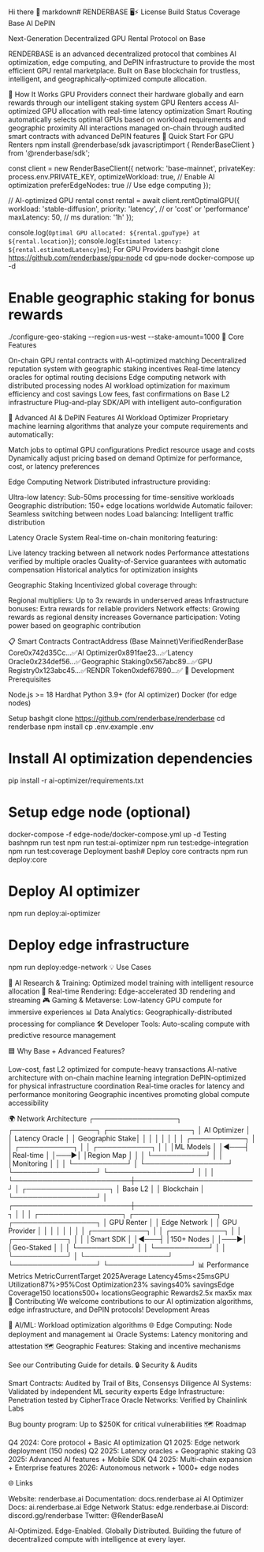 Hi there 👋
markdown# RENDERBASE 🖥️⚡ License Build Status Coverage Base AI DePIN

Next-Generation Decentralized GPU Rental Protocol on Base

RENDERBASE is an advanced decentralized protocol that combines AI optimization, edge computing, and DePIN infrastructure to provide the most efficient GPU rental marketplace. Built on Base blockchain for trustless, intelligent, and geographically-optimized compute allocation.

🔧 How It Works
GPU Providers connect their hardware globally and earn rewards through our intelligent staking system
GPU Renters access AI-optimized GPU allocation with real-time latency optimization
Smart Routing automatically selects optimal GPUs based on workload requirements and geographic proximity
All interactions managed on-chain through audited smart contracts with advanced DePIN features
🚀 Quick Start
For GPU Renters
npm install @renderbase/sdk
javascriptimport { RenderBaseClient } from '@renderbase/sdk';

const client = new RenderBaseClient({
  network: 'base-mainnet',
  privateKey: process.env.PRIVATE_KEY,
  optimizeWorkload: true, // Enable AI optimization
  preferEdgeNodes: true   // Use edge computing
});

// AI-optimized GPU rental
const rental = await client.rentOptimalGPU({
  workload: 'stable-diffusion',
  priority: 'latency', // or 'cost' or 'performance'
  maxLatency: 50, // ms
  duration: '1h'
});

console.log(`Optimal GPU allocated: ${rental.gpuType} at ${rental.location}`);
console.log(`Estimated latency: ${rental.estimatedLatency}ms`);
For GPU Providers
bashgit clone https://github.com/renderbase/gpu-node
cd gpu-node
docker-compose up -d

# Enable geographic staking for bonus rewards
./configure-geo-staking --region=us-west --stake-amount=1000
🔐 Core Features

On-chain GPU rental contracts with AI-optimized matching
Decentralized reputation system with geographic staking incentives
Real-time latency oracles for optimal routing decisions
Edge computing network with distributed processing nodes
AI workload optimization for maximum efficiency and cost savings
Low fees, fast confirmations on Base L2 infrastructure
Plug-and-play SDK/API with intelligent auto-configuration

🧠 Advanced AI & DePIN Features
AI Workload Optimizer
Proprietary machine learning algorithms that analyze your compute requirements and automatically:

Match jobs to optimal GPU configurations
Predict resource usage and costs
Dynamically adjust pricing based on demand
Optimize for performance, cost, or latency preferences

Edge Computing Network
Distributed infrastructure providing:

Ultra-low latency: Sub-50ms processing for time-sensitive workloads
Geographic distribution: 150+ edge locations worldwide
Automatic failover: Seamless switching between nodes
Load balancing: Intelligent traffic distribution

Latency Oracle System
Real-time on-chain monitoring featuring:

Live latency tracking between all network nodes
Performance attestations verified by multiple oracles
Quality-of-Service guarantees with automatic compensation
Historical analytics for optimization insights

Geographic Staking
Incentivized global coverage through:

Regional multipliers: Up to 3x rewards in underserved areas
Infrastructure bonuses: Extra rewards for reliable providers
Network effects: Growing rewards as regional density increases
Governance participation: Voting power based on geographic contribution

📋 Smart Contracts
ContractAddress (Base Mainnet)VerifiedRenderBase Core0x742d35Cc...✅AI Optimizer0x891fae23...✅Latency Oracle0x234def56...✅Geographic Staking0x567abc89...✅GPU Registry0x123abc45...✅RENDR Token0xdef67890...✅
🧪 Development
Prerequisites

Node.js >= 18
Hardhat
Python 3.9+ (for AI optimizer)
Docker (for edge nodes)

Setup
bashgit clone https://github.com/renderbase/renderbase
cd renderbase
npm install
cp .env.example .env

# Install AI optimization dependencies
pip install -r ai-optimizer/requirements.txt

# Setup edge node (optional)
docker-compose -f edge-node/docker-compose.yml up -d
Testing
bashnpm run test
npm run test:ai-optimizer
npm run test:edge-integration
npm run test:coverage
Deployment
bash# Deploy core contracts
npm run deploy:core

# Deploy AI optimizer
npm run deploy:ai-optimizer

# Deploy edge infrastructure
npm run deploy:edge-network
💡 Use Cases

🧠 AI Research & Training: Optimized model training with intelligent resource allocation
🎨 Real-time Rendering: Edge-accelerated 3D rendering and streaming
🎮 Gaming & Metaverse: Low-latency GPU compute for immersive experiences
📊 Data Analytics: Geographically-distributed processing for compliance
🛠️ Developer Tools: Auto-scaling compute with predictive resource management

🟦 Why Base + Advanced Features?

Low-cost, fast L2 optimized for compute-heavy transactions
AI-native architecture with on-chain machine learning integration
DePIN-optimized for physical infrastructure coordination
Real-time oracles for latency and performance monitoring
Geographic incentives promoting global compute accessibility

🌍 Network Architecture
┌─────────────────┐    ┌─────────────────┐    ┌─────────────────┐
│   AI Optimizer  │    │  Latency Oracle │    │ Geographic Stake│
│                 │    │                 │    │                 │
│  ┌───────────┐  │    │  ┌───────────┐  │    │  ┌───────────┐  │
│  │ML Models  │  │◄───┤  │Real-time  │  │───►│  │Region Map │  │
│  └───────────┘  │    │  │Monitoring │  │    │  └───────────┘  │
└─────────────────┘    └─────────────────┘    └─────────────────┘
         │                        │                        │
         └────────────────────────┼────────────────────────┘
                                  │
                       ┌─────────────────┐
                       │   Base L2       │
                       │   Blockchain    │
                       └─────────────────┘
                                  │
         ┌────────────────────────┼────────────────────────┐
         │                        │                        │
┌─────────────────┐    ┌─────────────────┐    ┌─────────────────┐
│   GPU Renter    │    │  Edge Network   │    │  GPU Provider   │
│                 │    │                 │    │                 │
│  ┌───────────┐  │    │  ┌───────────┐  │    │  ┌───────────┐  │
│  │Smart SDK  │  │◄───┤  │150+ Nodes │  │───►│  │Geo-Staked │  │
│  └───────────┘  │    │  └───────────┘  │    │  └───────────┘  │
└─────────────────┘    └─────────────────┘    └─────────────────┘
📊 Performance Metrics
MetricCurrentTarget 2025Average Latency45ms<25msGPU Utilization87%>95%Cost Optimization23% savings40% savingsEdge Coverage150 locations500+ locationsGeographic Rewards2.5x max5x max
🤝 Contributing
We welcome contributions to our AI optimization algorithms, edge infrastructure, and DePIN protocols!
Development Areas

🤖 AI/ML: Workload optimization algorithms
🌐 Edge Computing: Node deployment and management
📊 Oracle Systems: Latency monitoring and attestation
🗺️ Geographic Features: Staking and incentive mechanisms

See our Contributing Guide for details.
🔒 Security & Audits

Smart Contracts: Audited by Trail of Bits, Consensys Diligence
AI Systems: Validated by independent ML security experts
Edge Infrastructure: Penetration tested by CipherTrace
Oracle Networks: Verified by Chainlink Labs

Bug bounty program: Up to $250K for critical vulnerabilities
🗺️ Roadmap

 Q4 2024: Core protocol + Basic AI optimization
 Q1 2025: Edge network deployment (150 nodes)
 Q2 2025: Latency oracles + Geographic staking
 Q3 2025: Advanced AI features + Mobile SDK
 Q4 2025: Multi-chain expansion + Enterprise features
 2026: Autonomous network + 1000+ edge nodes

🌐 Links

Website: renderbase.ai
Documentation: docs.renderbase.ai
AI Optimizer Docs: ai.renderbase.ai
Edge Network Status: edge.renderbase.ai
Discord: discord.gg/renderbase
Twitter: @RenderBaseAI


AI-Optimized. Edge-Enabled. Globally Distributed.
Building the future of decentralized compute with intelligence at every layer.
